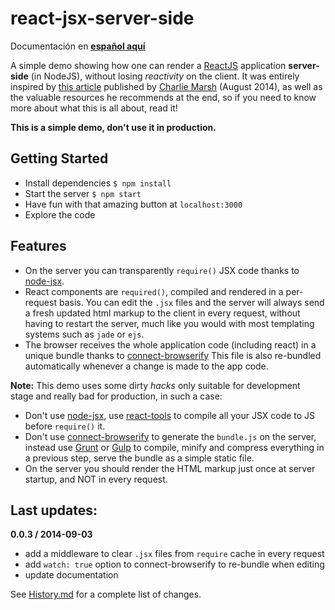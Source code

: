 # react-jsx-server-side

Documentación en [**español aquí**](https://github.com/juanmac/react-jsx-server-side/blob/master/LEAME.md)

A simple demo showing how one can render a [ReactJS](http://facebook.github.io/react/) application **server-side** (in NodeJS), without losing *reactivity* on the client. It was entirely inspired by [this article](http://www.princeton.edu/~crmarsh/react-ssr/) published by [Charlie Marsh](https://github.com/crm416) (August 2014), as well as the valuable resources he recommends at the end, so if you need to know more about what this is all about, read it!

**This is a simple demo, don't use it in production.**

## Getting Started

- Install dependencies `$ npm install`
- Start the server `$ npm start`
- Have fun with that amazing button at `localhost:3000`
- Explore the code

## Features
* On the server you can transparently `require()` JSX code thanks to [node-jsx](https://github.com/petehunt/node-jsx).
* React components are `required()`, compiled and rendered in a per-request basis. You can edit the `.jsx` files and the server will always send a fresh updated html markup to the client in every request, without having to restart the server, much like you would with most templating systems such as `jade` or `ejs`.
* The browser receives the whole application code (including react) in a unique bundle thanks to [connect-browserify](https://github.com/andreypopp/connect-browserify) This file is also re-bundled automatically whenever a change is made to the app code.

**Note:** This demo uses some dirty *hacks* only suitable for development stage and really bad for production, in such a case:

* Don't use [node-jsx](https://github.com/petehunt/node-jsx), use [react-tools](https://www.npmjs.org/package/react-tools) to compile all your JSX code to JS before `require()` it.
* Don't use [connect-browserify](https://github.com/andreypopp/connect-browserify) to generate the `bundle.js` on the server, instead use [Grunt](http://gruntjs.com/) or [Gulp](http://gulpjs.com/) to compile, minify and compress everything in a previous step, serve the bundle as a simple static file.
* On the server you should render the HTML markup just once at server startup, and NOT in every request.

## Last updates:

**0.0.3 / 2014-09-03**

* add a middleware to clear `.jsx` files from `require` cache in every request
* add `watch: true` option to connect-browserify to re-bundle when editing
* update documentation

See [History.md](https://github.com/juanmac/react-jsx-server-side/blob/master/History.md) for a complete list of changes.
